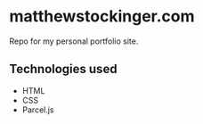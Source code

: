 # matthewstockinger.com

Repo for my personal portfolio site.

## Technologies used

- HTML
- CSS
- Parcel.js

